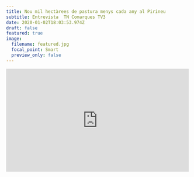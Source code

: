 ```yaml
---
title: Nou mil hectàrees de pastura menys cada any al Pirineu
subtitle: Entrevista  TN Comarques TV3
date: 2020-01-02T18:03:53.974Z
draft: false
featured: true
image:
  filename: featured.jpg
  focal_point: Smart
  preview_only: false
---
```

<iframe title="video 5996674" src="https://www.ccma.cat/video/embed/5996674/" allowfullscreen scrolling="no" frameborder="0" width="500px" height="281px"></iframe>
